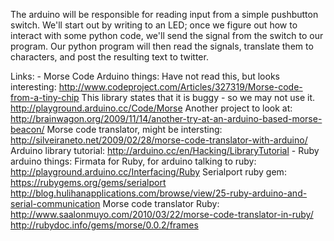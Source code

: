 The arduino will be responsible for reading input from a simple pushbutton switch. We'll start out by writing to an LED; once we figure out how to interact with some python code, we'll send the signal from the switch to our program. Our python program will then read the signals, translate them to characters, and post the resulting text to twitter.

Links:
	- Morse Code Arduino things:
		Have not read this, but looks interesting:
		http://www.codeproject.com/Articles/327319/Morse-code-from-a-tiny-chip
		This library states that it is buggy - so we may not use it.
		http://playground.arduino.cc/Code/Morse
		Another project to look at:
		http://brainwagon.org/2009/11/14/another-try-at-an-arduino-based-morse-beacon/
		Morse code translator, might be intersting:
		http://silveiraneto.net/2009/02/28/morse-code-translator-with-arduino/
		Arduino library tutorial:
		http://arduino.cc/en/Hacking/LibraryTutorial
	- Ruby arduino things:
		Firmata for Ruby, for arduino talking to ruby:
		http://playground.arduino.cc/Interfacing/Ruby
		Serialport ruby gem:
			https://rubygems.org/gems/serialport
			http://blog.hulihanapplications.com/browse/view/25-ruby-arduino-and-serial-communication
		Morse code translator Ruby:
			http://www.saalonmuyo.com/2010/03/22/morse-code-translator-in-ruby/
		http://rubydoc.info/gems/morse/0.0.2/frames